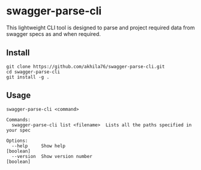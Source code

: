 # swagger-parse-cli
This lightweight CLI tool is designed to parse and project required data from swagger specs as and when required.

## Install
```
git clone https://github.com/akhila76/swagger-parse-cli.git
cd swagger-parse-cli
git install -g .
```

## Usage

```
swagger-parse-cli <command>

Commands:
  swagger-parse-cli list <filename>  Lists all the paths specified in your spec

Options:
  --help     Show help                                                 [boolean]
  --version  Show version number                                       [boolean]

```